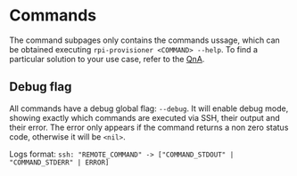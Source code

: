# Commands

The command subpages only contains the commands ussage, which can be obtained executing `rpi-provisioner <COMMAND> --help`. To find a particular solution to your use case, refer to the [QnA](../qna/index.md).

## Debug flag

All commands have a debug global flag: `--debug`. It will enable debug mode, showing exactly which commands are executed via SSH, their output and their error. The error only appears if the command returns a non zero status code, otherwise it will be `<nil>`.

Logs format: `ssh: "REMOTE_COMMAND" -> ["COMMAND_STDOUT" | "COMMAND_STDERR" | ERROR]`
